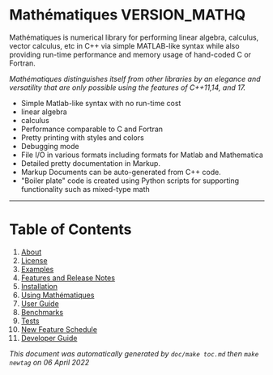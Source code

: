 

# Mathématiques __VERSION_MATHQ__


Mathématiques is numerical library for performing linear algebra, calculus, vector calculus, etc in C++ via simple MATLAB-like syntax while also providing run-time performance and memory usage of hand-coded C or Fortran.

_Mathématiques distinguishes itself from other libraries by an elegance and versatility that are only possible using the features of C++11,14, and 17._

  + Simple Matlab-like syntax with no run-time cost
  + linear algebra
  + calculus
  + Performance comparable to C and Fortran
  + Pretty printing with styles and colors
  + Debugging mode
  + File I/O in various formats including formats for Matlab and Mathematica
  + Detailed pretty documentation in Markup.  
  + Markup Documents can be auto-generated from C++ code.
  + "Boiler plate" code is created using Python scripts for supporting functionality such as mixed-type math

-------------------------

# Table of Contents

1. [About](doc/about.md)
2. [License](doc/license.md)
3. [Examples](doc/examples.md)
4. [Features and Release Notes](doc/release-notes.md)
5. [Installation](doc/installation.md)
6. [Using Mathématiques](doc/using-mathematiques.md)
7. [User Guide](doc/user-guide.md)
8. [Benchmarks](doc/benchmarks.md)
9. [Tests](doc/test.md)
10. [New Feature Schedule](doc/feature-schedule.md)
11. [Developer Guide](doc/developer-guide.md)


_This document was automatically generated by `doc/make toc.md` then `make newtag` on 06 April 2022_

